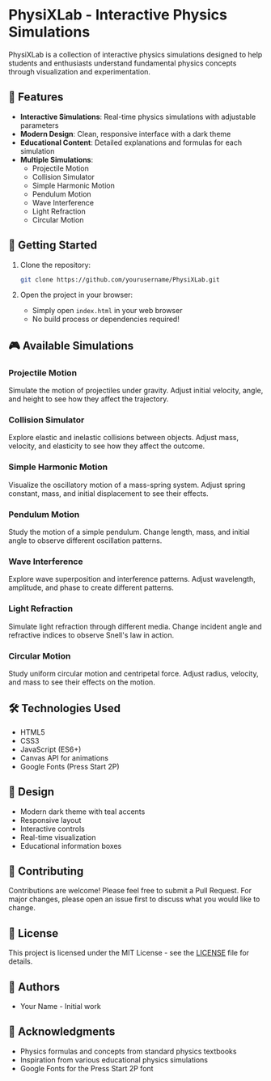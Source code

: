 # PhysiXLab - Interactive Physics Simulations

PhysiXLab is a collection of interactive physics simulations designed to help students and enthusiasts understand fundamental physics concepts through visualization and experimentation.

## 🌟 Features

- **Interactive Simulations**: Real-time physics simulations with adjustable parameters
- **Modern Design**: Clean, responsive interface with a dark theme
- **Educational Content**: Detailed explanations and formulas for each simulation
- **Multiple Simulations**:
  - Projectile Motion
  - Collision Simulator
  - Simple Harmonic Motion
  - Pendulum Motion
  - Wave Interference
  - Light Refraction
  - Circular Motion

## 🚀 Getting Started

1. Clone the repository:
   ```bash
   git clone https://github.com/yourusername/PhysiXLab.git
   ```

2. Open the project in your browser:
   - Simply open `index.html` in your web browser
   - No build process or dependencies required!

## 🎮 Available Simulations

### Projectile Motion
Simulate the motion of projectiles under gravity. Adjust initial velocity, angle, and height to see how they affect the trajectory.

### Collision Simulator
Explore elastic and inelastic collisions between objects. Adjust mass, velocity, and elasticity to see how they affect the outcome.

### Simple Harmonic Motion
Visualize the oscillatory motion of a mass-spring system. Adjust spring constant, mass, and initial displacement to see their effects.

### Pendulum Motion
Study the motion of a simple pendulum. Change length, mass, and initial angle to observe different oscillation patterns.

### Wave Interference
Explore wave superposition and interference patterns. Adjust wavelength, amplitude, and phase to create different patterns.

### Light Refraction
Simulate light refraction through different media. Change incident angle and refractive indices to observe Snell's law in action.

### Circular Motion
Study uniform circular motion and centripetal force. Adjust radius, velocity, and mass to see their effects on the motion.

## 🛠️ Technologies Used

- HTML5
- CSS3
- JavaScript (ES6+)
- Canvas API for animations
- Google Fonts (Press Start 2P)

## 🎨 Design

- Modern dark theme with teal accents
- Responsive layout
- Interactive controls
- Real-time visualization
- Educational information boxes

## 🤝 Contributing

Contributions are welcome! Please feel free to submit a Pull Request. For major changes, please open an issue first to discuss what you would like to change.

## 📝 License

This project is licensed under the MIT License - see the [LICENSE](LICENSE) file for details.

## 👥 Authors

- Your Name - Initial work

## 🙏 Acknowledgments

- Physics formulas and concepts from standard physics textbooks
- Inspiration from various educational physics simulations
- Google Fonts for the Press Start 2P font 
